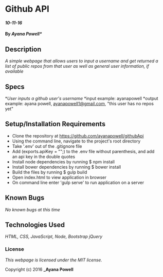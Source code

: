 # Github API

#### _10-11-16_

#### By _*Ayana Powell**_

## Description
_A simple webpage that allows users to input a username and get returned a list of public repos from that user as well as general user information, if available_

## Specs
*_User inputs a github user's username_
  *input example: ayanapowell
  *output example: ayana powell, ayanapowell1@gmail.com, "this user has no repos yet"
  
## Setup/Installation Requirements

* Clone the repository at https://github.com/ayanapowell/githubApi
* Using the command line, navigate to the project's root directory
* Take '.env' out of the .gitignore file
* Add (exports.apiKey = "";) to the .env file without parenthesis, and add an api key in the double quotes
* Install node dependencies by running $ npm install
* Install bower dependencies by running $ bower install
* Build the files by running $ gulp build
* Open index.html to view application in browser
* On command line enter 'gulp serve' to run application on a server

## Known Bugs

_No known bugs at this time_

## Technologies Used

_HTML,
CSS,
JavaScript,
Node,
Bootstrap
jQuery_

### License

*This webpage is licensed under the MIT license.*

Copyright (c) 2016 **_Ayana Powell**
